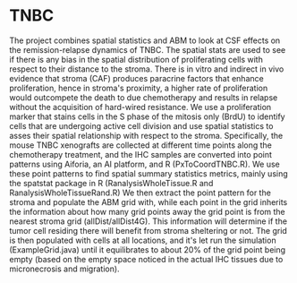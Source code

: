 # TNBC
The project combines spatial statistics and ABM to look at CSF effects on the remission-relapse dynamics of TNBC. The spatial stats are used to see if 
there is any bias in the spatial distribution of proliferating cells with respect to their distance to the stroma. 
There is in vitro and indirect in vivo evidence that stroma (CAF) produces paracrine factors that enhance proliferation, hence in stroma's proximity, a higher rate of proliferation would 
outcompete the death to due chemotherapy and results in relapse without the acquisition of hard-wired resistance. 
We use a proliferation marker that stains cells in the S phase of the  mitosis only (BrdU) to identify cells that are undergoing active cell division and use
spatial statistics to asses their spatial relationship with respect to the stroma. 
Specifically, the mouse TNBC xenografts are collected at different time points along the chemotherapy treatment, and the IHC samples are converted into 
point patterns using Aiforia, an AI platform, and R (PxToCoordTNBC.R). We use these point patterns to find spatial summary statistics metrics, mainly using 
the spatstat package in R (RanalysisWholeTissue.R and RanalysisWholeTissueRand.R)
We then extract the point pattern for the stroma and populate the ABM grid with, while each point in the grid inherits the information about how many grid points away
the grid point is from the nearest stroma grid (allDist/allDist4G). This information will determine if the tumor cell residing there will benefit from stroma sheltering or not.
The grid is then populated with cells at all locations, and it's let run the simulation (ExampleGrid.java) until it equilibrates to about 20% of the grid point being empty (based on the empty
space noticed in the actual IHC tissues due to micronecrosis and migration).
